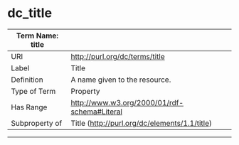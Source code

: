# dc_title

| Term Name: title |                                               |
|------------------|-----------------------------------------------|
| URI              | http://purl.org/dc/terms/title                |
| Label            | Title                                         |
| Definition       | A name given to the resource.                 |
| Type of Term     | Property                                      |
| Has Range        | http://www.w3.org/2000/01/rdf-schema#Literal  |
| Subproperty of   | Title (http://purl.org/dc/elements/1.1/title) |

---
